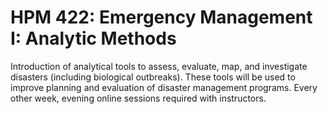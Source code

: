 # HPM 422: Emergency Management I: Analytic Methods

Introduction of analytical tools to assess, evaluate, map, and investigate disasters (including biological outbreaks). These tools will be used to improve planning and evaluation of disaster management programs. Every other week, evening online sessions required with instructors.